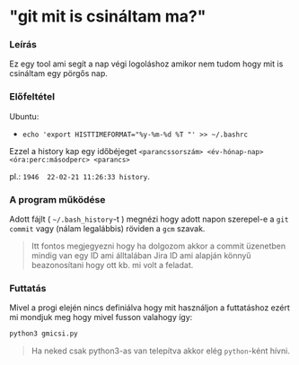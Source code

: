 # "git mit is csináltam ma?" 

### Leírás
Ez egy tool ami segít a nap végi logoláshoz amikor nem tudom hogy mit is csináltam egy pörgős nap.

### Előfeltétel
Ubuntu:
- `echo 'export HISTTIMEFORMAT="%y-%m-%d %T "' >> ~/.bashrc`

Ezzel a history kap egy időbéjeget `<parancssorszám> <év-hónap-nap> <óra:perc:másodperc> <parancs>`

pl.: `1946  22-02-21 11:26:33 history`.

### A program működése
Adott fájlt ( `~/.bash_history`-t ) megnézi hogy adott napon szerepel-e a `git commit` vagy (nálam legalábbis) röviden a `gcm` szavak.

> Itt fontos megjegyezni hogy ha dolgozom akkor a commit üzenetben mindig van egy ID ami álltalában Jira ID ami alapján könnyű beazonosítani hogy ott kb. mi volt a feladat.

### Futtatás
Mivel a progi elején nincs definiálva hogy mit használjon a futtatáshoz ezért mi mondjuk meg hogy mivel fusson valahogy így:
```sh
python3 gmicsi.py
```
> Ha neked csak python3-as van telepítva akkor elég `python`-ként hívni.